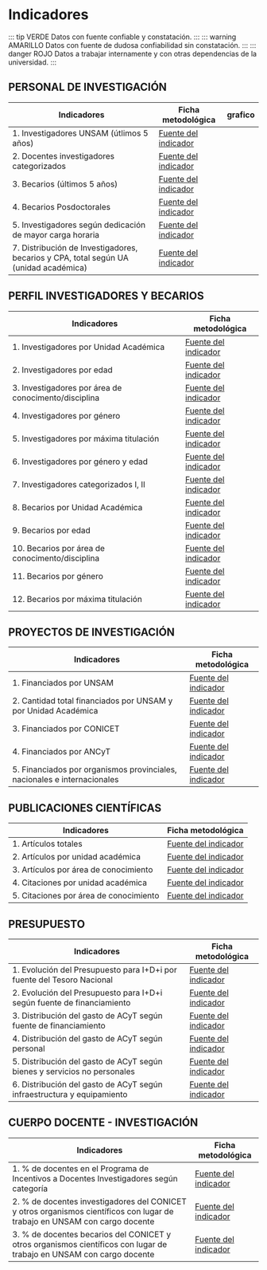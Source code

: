 # Indicadores

::: tip VERDE
Datos con fuente confiable y constatación.
:::
::: warning AMARILLO
Datos con fuente de dudosa confiabilidad sin constatación.
:::
::: danger ROJO
Datos a trabajar internamente y con otras dependencias de la universidad.
:::

## PERSONAL DE INVESTIGACIÓN

| Indicadores                                                                                                    | Ficha metodológica                                                                                            | grafico                                                                                                                                                        |
| -------------------------------------------------------------------------------------------------------------- | ------------------------------------------------------------------------------------------------------------- | -------------------------------------------------------------------------------------------------------------------------------------------------------------- |
| <div class="amarillo"></div> 1. Investigadores UNSAM (útlimos 5 años)                                          | <a href="./InvestigadoresUnsam(ultimos5anos).pdf" target="_blank">Fuente del indicador</a>                    |                                                                                                                                                                |
| <div class="verde"></div> 2. Docentes investigadores categorizados                                             | <a href="./docentes-investigadores-categorizados.pdf" target="_blank">Fuente del indicador</a>                | <GChart type="BarChart" :data="categorizados" :options="opcionescategorizados"/>                                                                               |
| <div class="amarillo"></div> 3. Becarios (últimos 5 años)                                                      | <a href="<./becariosUnsam(ultimos5anos).pdf" target="_blank">Fuente del indicador</a>                         |                                                                                                                                                                |
| <div class="rojo"></div> 4. Becarios Posdoctorales                                                             | <a href="./becariosposdoctorales.pdf" target="_blank">Fuente del indicador</a>                                |                                                                                                                                                                |
| <div class="verde"></div> 5. Investigadores según dedicación de mayor carga horaria                            | <a href="./investigadoressegundedicacion.pdf" target="_blank">Fuente del indicador</a>                        | <GChart type="PieChart" :data="investigadoressegundedicacion" :options="opcionesinvestigadoressegundedicacion"/>                                               |  |
| <div class="verde"></div> 7. Distribución de Investigadores, becarios y CPA, total según UA (unidad académica) | <a href="./distribuciondeinvestigadoresbecariosycpatotalsegunua.pdf" target="_blank">Fuente del indicador</a> | <GChart type="BarChart" :data="distribucionDeInvestigadoresBecariosyCpaTotalSegunUa" :options="opcionesDistribucionDeInvestigadoresBecariosyCpaTotalSegunUa"/> |  |

## PERFIL INVESTIGADORES Y BECARIOS

| Indicadores                                                                    | Ficha metodológica                                                                                     |
| ------------------------------------------------------------------------------ | ------------------------------------------------------------------------------------------------------ |
| <div class="verde"></div> 1. Investigadores por Unidad Académica               | <a href="./investigadoresporunidadacademica.pdf" target="_blank">Fuente del indicador</a>              |
| <div class="verde"></div> 2. Investigadores por edad                           | <a href="./investigadoresporedad.pdf" target="_blank">Fuente del indicador</a>                         |
| <div class="verde"></div> 3. Investigadores por área de conocimento/disciplina | <a href="./investigadoresporareadeconocimientodisciplina.pdf" target="_blank">Fuente del indicador</a> |
| <div class="verde"></div> 4. Investigadores por género                         | <a href="./investigadoresporgenero.pdf" target="_blank">Fuente del indicador</a>                       |
| <div class="verde"></div> 5. Investigadores por máxima titulación              | <a href="./investigadorespormaximatitulacion.pdf" target="_blank">Fuente del indicador</a>             |
| <div class="verde"></div> 6. Investigadores por género y edad                  | <a href="./investigadoresporgeneroyedad.pdf" target="_blank">Fuente del indicador</a>                  |
| <div class="verde"></div> 7. Investigadores categorizados I, II                | <a href="./investigadorescategorizadosIyII.pdf" target="_blank">Fuente del indicador</a>               |
| <div class="verde"></div> 8. Becarios por Unidad Académica                     | <a href="./becariosporunidadacademica.pdf" target="_blank">Fuente del indicador</a>                    |
| <div class="verde"></div> 9. Becarios por edad                                 | <a href="./becariosporedad.pdf" target="_blank">Fuente del indicador</a>                               |
| <div class="verde"></div> 10. Becarios por área de conocimento/disciplina      | <a href="./becariosporareadeconocimiento.pdf" target="_blank">Fuente del indicador</a>                 |
| <div class="verde"></div> 11. Becarios por género                              | <a href="./becariosporgenero.pdf" target="_blank">Fuente del indicador</a>                             |
| <div class="verde"></div> 12. Becarios por máxima titulación                   | <a href="./becariospormaximatitulacion.pdf" target="_blank">Fuente del indicador</a>                   |

## PROYECTOS DE INVESTIGACIÓN

| Indicadores                                                                                       | Ficha metodológica                                                                                                 |
| ------------------------------------------------------------------------------------------------- | ------------------------------------------------------------------------------------------------------------------ |
| <div class="verde"></div> 1. Financiados por UNSAM                                                | <a href="./proyectosdeinvestigaciónfinanciadosporunsam.pdf" target="_blank">Fuente del indicador</a>               |
| <div class="verde"></div> 2. Cantidad total financiados por UNSAM y por Unidad Académica          | <a href="./publicaciones-por-unidad-academica.pdf" target="_blank">Fuente del indicador</a>                        |
| <div class="amarillo"></div> 3. Financiados por CONICET                                           | <a href="./proyectosdeinvestigaciónfinanciadosporconicetancyptyotros.pdf" target="_blank">Fuente del indicador</a> |
| <div class="amarillo"></div> 4. Financiados por ANCyT                                             | <a href="./financiadosporagencia.pdf" target="_blank">Fuente del indicador</a>                                     |
| <div class="rojo"></div> 5. Financiados por organismos provinciales, nacionales e internacionales | <a href="./financiadosporopnei.pdf" target="_blank">Fuente del indicador</a>                                       |

## PUBLICACIONES CIENTÍFICAS

| Indicadores                                                      | Ficha metodológica                                                                           |
| ---------------------------------------------------------------- | -------------------------------------------------------------------------------------------- |
| <div class="verde"></div> 1. Artículos totales                   | <a href="./Articulostotales.pdf" target="_blank">Fuente del indicador</a>                    |
| <div class="verde"></div> 2. Artículos por unidad académica      | <a href="./articulos-por-unidad-academica.pdf" target="_blank">Fuente del indicador</a>      |
| <div class="verde"></div> 3. Artículos por área de conocimiento  | <a href="./articulos-por-area-de-conocimiento.pdf" target="_blank">Fuente del indicador</a>  |
| <div class="verde"></div> 4. Citaciones por unidad académica     | <a href="./citaciones-por-unidad-academica.pdf" target="_blank">Fuente del indicador</a>     |
| <div class="verde"></div> 5. Citaciones por área de conocimiento | <a href="./citaciones-por-area-de-conocimiento.pdf" target="_blank">Fuente del indicador</a> |

## PRESUPUESTO

| Indicadores                                                                                       | Ficha metodológica                                                                                              |
| ------------------------------------------------------------------------------------------------- | --------------------------------------------------------------------------------------------------------------- |
| <div class="rojo"></div> 1. Evolución del Presupuesto para I+D+i por fuente del Tesoro Nacional   | <a href="./presupuesto-i-d-i-tesoro-nacional.pdf" target="_blank">Fuente del indicador</a>                      |
| <div class="rojo"></div> 2. Evolución del Presupuesto para I+D+i según fuente de financiamiento   | <a href="./presupuesto-i-d-i-fuente-financiamiento.pdf" target="_blank">Fuente del indicador</a>                |
| <div class="rojo"></div> 3. Distribución del gasto de ACyT según fuente de financiamiento         | <a href="./distribucion-gasto-acyt-fuente-financiamiento.pdf" target="_blank">Fuente del indicador</a>          |
| <div class="rojo"></div> 4. Distribución del gasto de ACyT según personal                         | <a href="./distribucion-gasto-acyt-presonal.pdf" target="_blank">Fuente del indicador</a>                       |
| <div class="rojo"></div> 5. Distribución del gasto de ACyT según bienes y servicios no personales | <a href="./distribucion-gasto-acyt-bienes-servicios-no-personales.pdf" target="_blank">Fuente del indicador</a> |
| <div class="rojo"></div> 6. Distribución del gasto de ACyT según infraestructura y equipamiento   | <a href="./distribucion-gasto-acyt-infraestructurta-equipamiento.pdf" target="_blank">Fuente del indicador</a>  |

## CUERPO DOCENTE - INVESTIGACIÓN

| Indicadores                                                                                                                                          | Ficha metodológica                                                                                                                         |
| ---------------------------------------------------------------------------------------------------------------------------------------------------- | ------------------------------------------------------------------------------------------------------------------------------------------ |
| <div class="verde"></div> 1. % de docentes en el Programa de Incentivos a Docentes Investigadores según categoría                                    | <a href="./cantidad-docentes-programa-incentivos-por-categoria.pdf" target="_blank">Fuente del indicador</a>                               |
| <div class="verde"></div> 2. % de docentes investigadores del CONICET y otros organismos científicos con lugar de trabajo en UNSAM con cargo docente | <a href="./docente-investigadores-conicet-otros-con-lugar-de-trabajo-unsam-con-cargo-docente.pdf" target="_blank">Fuente del indicador</a> |
| <div class="verde"></div> 3. % de docentes becarios del CONICET y otros organismos científicos con lugar de trabajo en UNSAM con cargo docente       | <a href="./docente-becarios-conicet-otros-con-lugar-de-trabajo-unsam-con-cargo-docente.pdf" target="_blank">Fuente del indicador</a>       |

<script>
import Vue from 'vue'
import VueGoogleCharts from 'vue-google-charts'
import { GChart } from 'vue-google-charts'
import './indicadores.css'
import * as data from './indicadores.js'
Vue.use(VueGoogleCharts)
export default {
  components: {
    GChart
  },
  data: () => data.data
  }
</script>
